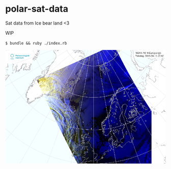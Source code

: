 # polar-sat-data
Sat data from Ice bear land <3

WIP

`$ bundle && ruby ./index.rb`

![alt text](https://raw.githubusercontent.com/evenstensberg/polar-sat-data/master/sat_data.png)